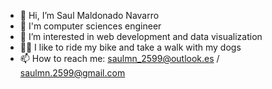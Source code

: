 - 👋 Hi, I’m Saul Maldonado Navarro
- 🌱 I'm computer sciences engineer
- 👀 I’m interested in web development and data visualization
- 🚵‍♂️ I like to ride my bike and take a walk with my dogs
- 📫 How to reach me: saulmn_2599@outlook.es / saulmn.2599@gmail.com
